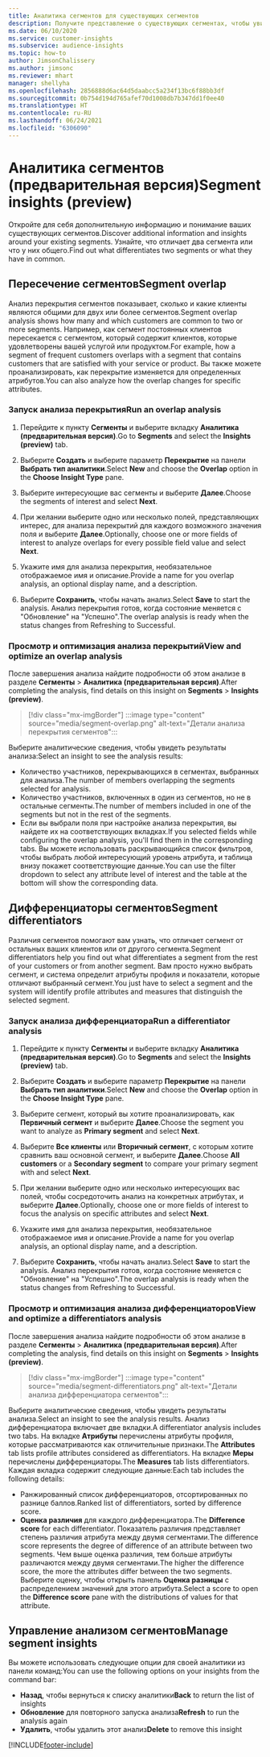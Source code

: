 ```yaml
---
title: Аналитика сегментов для существующих сегментов
description: Получите представление о существующих сегментах, чтобы увидеть различия и сходства.
ms.date: 06/10/2020
ms.service: customer-insights
ms.subservice: audience-insights
ms.topic: how-to
author: JimsonChalissery
ms.author: jimsonc
ms.reviewer: mhart
manager: shellyha
ms.openlocfilehash: 2856888d6ac64d5daabcc5a234f13bc6f88bb3df
ms.sourcegitcommit: 0b754d194d765afef70d1008db7b347dd1f0ee40
ms.translationtype: HT
ms.contentlocale: ru-RU
ms.lasthandoff: 06/24/2021
ms.locfileid: "6306090"
---
```

# <a name="segment-insights-preview"></a><span data-ttu-id="424e7-103">Аналитика сегментов (предварительная версия)</span><span class="sxs-lookup"><span data-stu-id="424e7-103">Segment insights (preview)</span></span>

<span data-ttu-id="424e7-104">Откройте для себя дополнительную информацию и понимание ваших существующих сегментов.</span><span class="sxs-lookup"><span data-stu-id="424e7-104">Discover additional information and insights around your existing segments.</span></span> <span data-ttu-id="424e7-105">Узнайте, что отличает два сегмента или что у них общего.</span><span class="sxs-lookup"><span data-stu-id="424e7-105">Find out what differentiates two segments or what they have in common.</span></span>

## <a name="segment-overlap"></a><span data-ttu-id="424e7-106">Пересечение сегментов</span><span class="sxs-lookup"><span data-stu-id="424e7-106">Segment overlap</span></span>

<span data-ttu-id="424e7-107">Анализ перекрытия сегментов показывает, сколько и какие клиенты являются общими для двух или более сегментов.</span><span class="sxs-lookup"><span data-stu-id="424e7-107">Segment overlap analysis shows how many and which customers are common to two or more segments.</span></span> <span data-ttu-id="424e7-108">Например, как сегмент постоянных клиентов пересекается с сегментом, который содержит клиентов, которые удовлетворены вашей услугой или продуктом.</span><span class="sxs-lookup"><span data-stu-id="424e7-108">For example, how a segment of frequent customers overlaps with a segment that contains customers that are satisfied with your service or product.</span></span>
<span data-ttu-id="424e7-109">Вы также можете проанализировать, как перекрытие изменяется для определенных атрибутов.</span><span class="sxs-lookup"><span data-stu-id="424e7-109">You can also analyze how the overlap changes for specific attributes.</span></span>

### <a name="run-an-overlap-analysis"></a><span data-ttu-id="424e7-110">Запуск анализа перекрытия</span><span class="sxs-lookup"><span data-stu-id="424e7-110">Run an overlap analysis</span></span>

1. <span data-ttu-id="424e7-111">Перейдите к пункту **Сегменты** и выберите вкладку **Аналитика (предварительная версия)**.</span><span class="sxs-lookup"><span data-stu-id="424e7-111">Go to **Segments** and select the **Insights (preview)** tab.</span></span>

1. <span data-ttu-id="424e7-112">Выберите **Создать** и выберите параметр **Перекрытие** на панели **Выбрать тип аналитики**.</span><span class="sxs-lookup"><span data-stu-id="424e7-112">Select **New** and choose the **Overlap** option in the **Choose Insight Type** pane.</span></span>

1. <span data-ttu-id="424e7-113">Выберите интересующие вас сегменты и выберите **Далее**.</span><span class="sxs-lookup"><span data-stu-id="424e7-113">Choose the segments of interest and select **Next**.</span></span>

1. <span data-ttu-id="424e7-114">При желании выберите одно или несколько полей, представляющих интерес, для анализа перекрытий для каждого возможного значения поля и выберите **Далее**.</span><span class="sxs-lookup"><span data-stu-id="424e7-114">Optionally, choose one or more fields of interest to analyze overlaps for every possible field value and select **Next**.</span></span>

1. <span data-ttu-id="424e7-115">Укажите имя для анализа перекрытия, необязательное отображаемое имя и описание.</span><span class="sxs-lookup"><span data-stu-id="424e7-115">Provide a name for you overlap analysis, an optional display name, and a description.</span></span>

1. <span data-ttu-id="424e7-116">Выберите **Сохранить**, чтобы начать анализ.</span><span class="sxs-lookup"><span data-stu-id="424e7-116">Select **Save** to start the analysis.</span></span> <span data-ttu-id="424e7-117">Анализ перекрытия готов, когда состояние меняется с "Обновление" на "Успешно".</span><span class="sxs-lookup"><span data-stu-id="424e7-117">The overlap analysis is ready when the status changes from Refreshing to Successful.</span></span>

### <a name="view-and-optimize-an-overlap-analysis"></a><span data-ttu-id="424e7-118">Просмотр и оптимизация анализа перекрытий</span><span class="sxs-lookup"><span data-stu-id="424e7-118">View and optimize an overlap analysis</span></span>

<span data-ttu-id="424e7-119">После завершения анализа найдите подробности об этом анализе в разделе **Сегменты** > **Аналитика (предварительная версия)**.</span><span class="sxs-lookup"><span data-stu-id="424e7-119">After completing the analysis, find details on this insight on **Segments** > **Insights (preview)**.</span></span>

> [!div class="mx-imgBorder"]
> :::image type="content" source="media/segment-overlap.png" alt-text="Детали анализа перекрытия сегментов":::

<span data-ttu-id="424e7-121">Выберите аналитические сведения, чтобы увидеть результаты анализа:</span><span class="sxs-lookup"><span data-stu-id="424e7-121">Select an insight to see the analysis results:</span></span>

- <span data-ttu-id="424e7-122">Количество участников, перекрывающихся в сегментах, выбранных для анализа.</span><span class="sxs-lookup"><span data-stu-id="424e7-122">The number of members overlapping the segments selected for analysis.</span></span>
- <span data-ttu-id="424e7-123">Количество участников, включенных в один из сегментов, но не в остальные сегменты.</span><span class="sxs-lookup"><span data-stu-id="424e7-123">The number of members included in one of the segments but not in the rest of the segments.</span></span>
- <span data-ttu-id="424e7-124">Если вы выбрали поля при настройке анализа перекрытия, вы найдете их на соответствующих вкладках.</span><span class="sxs-lookup"><span data-stu-id="424e7-124">If you selected fields while configuring the overlap analysis, you'll find them in the corresponding tabs.</span></span> <span data-ttu-id="424e7-125">Вы можете использовать раскрывающийся список фильтров, чтобы выбрать любой интересующий уровень атрибута, и таблица внизу покажет соответствующие данные.</span><span class="sxs-lookup"><span data-stu-id="424e7-125">You can use the filter dropdown to select any attribute level of interest and the table at the bottom will show the corresponding data.</span></span>

## <a name="segment-differentiators"></a><span data-ttu-id="424e7-126">Дифференциаторы сегментов</span><span class="sxs-lookup"><span data-stu-id="424e7-126">Segment differentiators</span></span>

<span data-ttu-id="424e7-127">Различия сегментов помогают вам узнать, что отличает сегмент от остальных ваших клиентов или от другого сегмента.</span><span class="sxs-lookup"><span data-stu-id="424e7-127">Segment differentiators help you find out what differentiates a segment from the rest of your customers or from another segment.</span></span> <span data-ttu-id="424e7-128">Вам просто нужно выбрать сегмент, и система определит атрибуты профиля и показатели, которые отличают выбранный сегмент.</span><span class="sxs-lookup"><span data-stu-id="424e7-128">You just have to select a segment and the system will identify profile attributes and measures that distinguish the selected segment.</span></span>

### <a name="run-a-differentiator-analysis"></a><span data-ttu-id="424e7-129">Запуск анализа дифференциатора</span><span class="sxs-lookup"><span data-stu-id="424e7-129">Run a differentiator analysis</span></span>

1. <span data-ttu-id="424e7-130">Перейдите к пункту **Сегменты** и выберите вкладку **Аналитика (предварительная версия)**.</span><span class="sxs-lookup"><span data-stu-id="424e7-130">Go to **Segments** and select the **Insights (preview)** tab.</span></span>

1. <span data-ttu-id="424e7-131">Выберите **Создать** и выберите параметр **Перекрытие** на панели **Выбрать тип аналитики**.</span><span class="sxs-lookup"><span data-stu-id="424e7-131">Select **New** and choose the **Overlap** option in the **Choose Insight Type** pane.</span></span>

1. <span data-ttu-id="424e7-132">Выберите сегмент, который вы хотите проанализировать, как **Первичный сегмент** и выберите **Далее**.</span><span class="sxs-lookup"><span data-stu-id="424e7-132">Choose the segment you want to analyze as **Primary segment** and select **Next**.</span></span>

1. <span data-ttu-id="424e7-133">Выберите **Все клиенты** или **Вторичный сегмент**, с которым хотите сравнить ваш основной сегмент, и выберите **Далее**.</span><span class="sxs-lookup"><span data-stu-id="424e7-133">Choose **All customers** or a **Secondary segment** to compare your primary segment with and select **Next**.</span></span>

1. <span data-ttu-id="424e7-134">При желании выберите одно или несколько интересующих вас полей, чтобы сосредоточить анализ на конкретных атрибутах, и выберите **Далее**.</span><span class="sxs-lookup"><span data-stu-id="424e7-134">Optionally, choose one or more fields of interest to focus the analysis on specific attributes and select **Next**.</span></span>

1. <span data-ttu-id="424e7-135">Укажите имя для анализа перекрытия, необязательное отображаемое имя и описание.</span><span class="sxs-lookup"><span data-stu-id="424e7-135">Provide a name for you overlap analysis, an optional display name, and a description.</span></span>

1. <span data-ttu-id="424e7-136">Выберите **Сохранить**, чтобы начать анализ.</span><span class="sxs-lookup"><span data-stu-id="424e7-136">Select **Save** to start the analysis.</span></span> <span data-ttu-id="424e7-137">Анализ перекрытия готов, когда состояние меняется с "Обновление" на "Успешно".</span><span class="sxs-lookup"><span data-stu-id="424e7-137">The overlap analysis is ready when the status changes from Refreshing to Successful.</span></span>

### <a name="view-and-optimize-a-differentiators-analysis"></a><span data-ttu-id="424e7-138">Просмотр и оптимизация анализа дифференциаторов</span><span class="sxs-lookup"><span data-stu-id="424e7-138">View and optimize a differentiators analysis</span></span>

<span data-ttu-id="424e7-139">После завершения анализа найдите подробности об этом анализе в разделе **Сегменты** > **Аналитика (предварительная версия)**.</span><span class="sxs-lookup"><span data-stu-id="424e7-139">After completing the analysis, find details on this insight on **Segments** > **Insights (preview)**.</span></span>

> [!div class="mx-imgBorder"]
> :::image type="content" source="media/segment-differentiators.png" alt-text="Детали анализа дифференциатора сегментов":::

<span data-ttu-id="424e7-141">Выберите аналитические сведения, чтобы увидеть результаты анализа.</span><span class="sxs-lookup"><span data-stu-id="424e7-141">Select an insight to see the analysis results.</span></span> <span data-ttu-id="424e7-142">Анализ дифференциатора включает две вкладки.</span><span class="sxs-lookup"><span data-stu-id="424e7-142">A differentiator analysis includes two tabs.</span></span> <span data-ttu-id="424e7-143">На вкладке **Атрибуты** перечислены атрибуты профиля, которые рассматриваются как отличительные признаки.</span><span class="sxs-lookup"><span data-stu-id="424e7-143">The **Attributes** tab lists profile attributes considered as differentiators.</span></span> <span data-ttu-id="424e7-144">На вкладке **Меры** перечислены дифференциаторы.</span><span class="sxs-lookup"><span data-stu-id="424e7-144">The **Measures** tab lists differentiators.</span></span> <span data-ttu-id="424e7-145">Каждая вкладка содержит следующие данные:</span><span class="sxs-lookup"><span data-stu-id="424e7-145">Each tab includes the following details:</span></span>

- <span data-ttu-id="424e7-146">Ранжированный список дифференциаторов, отсортированных по разнице баллов.</span><span class="sxs-lookup"><span data-stu-id="424e7-146">Ranked list of differentiators, sorted by difference score.</span></span>
- <span data-ttu-id="424e7-147">**Оценка различия** для каждого дифференциатора.</span><span class="sxs-lookup"><span data-stu-id="424e7-147">The **Difference score** for each differentiator.</span></span> <span data-ttu-id="424e7-148">Показатель различия представляет степень различия атрибута между двумя сегментами.</span><span class="sxs-lookup"><span data-stu-id="424e7-148">The difference score represents the degree of difference of an attribute between two segments.</span></span> <span data-ttu-id="424e7-149">Чем выше оценка различия, тем больше атрибуты различаются между двумя сегментами.</span><span class="sxs-lookup"><span data-stu-id="424e7-149">The higher the difference score, the more the attributes differ between the two segments.</span></span> <span data-ttu-id="424e7-150">Выберите оценку, чтобы открыть панель **Оценка разницы** с распределением значений для этого атрибута.</span><span class="sxs-lookup"><span data-stu-id="424e7-150">Select a score to open the **Difference score** pane with the distributions of values for that attribute.</span></span>

## <a name="manage-segment-insights"></a><span data-ttu-id="424e7-151">Управление анализом сегментов</span><span class="sxs-lookup"><span data-stu-id="424e7-151">Manage segment insights</span></span>

<span data-ttu-id="424e7-152">Вы можете использовать следующие опции для своей аналитики из панели команд:</span><span class="sxs-lookup"><span data-stu-id="424e7-152">You can use the following options on your insights from the command bar:</span></span>

- <span data-ttu-id="424e7-153">**Назад**, чтобы вернуться к списку аналитики</span><span class="sxs-lookup"><span data-stu-id="424e7-153">**Back** to return the list of insights</span></span>
- <span data-ttu-id="424e7-154">**Обновление** для повторного запуска анализа</span><span class="sxs-lookup"><span data-stu-id="424e7-154">**Refresh** to run the analysis again</span></span>
- <span data-ttu-id="424e7-155">**Удалить**, чтобы удалить этот анализ</span><span class="sxs-lookup"><span data-stu-id="424e7-155">**Delete** to remove this insight</span></span>


[!INCLUDE[footer-include](../includes/footer-banner.md)]